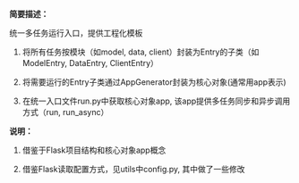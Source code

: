 
**简要描述：**

统一多任务运行入口，提供工程化模板

1. 将所有任务按模块（如model, data, client）封装为Entry的子类（如ModelEntry, DataEntry, ClientEntry）

2. 将需要运行的Entry子类通过AppGenerator封装为核心对象(通常用app表示)

3. 在统一入口文件run.py中获取核心对象app, 该app提供多任务同步和异步调用方式（run, run_async）


**说明：**

1. 借鉴于Flask项目结构和核心对象app概念

2. 借鉴Flask读取配置方式，见utils中config.py, 其中做了一些修改


